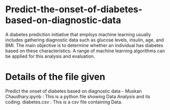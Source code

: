 # Predict-the-onset-of-diabetes-based-on-diagnostic-data
A diabetes prediction initiative that employs machine learning usually includes gathering diagnostic data such as glucose levels, insulin, age, and BMI. The main objective is to determine whether an individual has diabetes based on these characteristics. A range of machine learning algorithms can be applied for this analysis and evaluation.

# Details of the file given

Predict the onset of diabetes based on diagnostic data - Muskan Chaudhary.ipynb : This is a python file showing Data Analysis and its coding.
diabetes.csv : This is a csv file containing Data.
